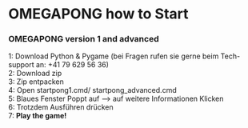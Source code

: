 # OMEGAPONG how to Start
### OMEGAPONG version 1 and advanced 

1: Download Python & Pygame (bei Fragen rufen sie gerne beim Tech-support an: +41 79 629 56 36) <br>
2: Download zip <br>
3: Zip entpacken <br>
4: Open startpong1.cmd/ startpong_advanced.cmd <br>
5: Blaues Fenster Poppt auf --> auf weitere Informationen Klicken <br>
6: Trotzdem Ausführen drücken <br>
7: **Play the game!** <b>

